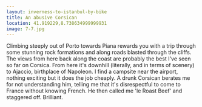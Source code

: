 ```yaml
---
layout: inverness-to-istanbul-by-bike
title: An abusive Corsican
location: 41.919229,8.738634999999931
image: 7-7.jpg
---
```

Climbing steeply out of Porto towards Piana rewards you with a trip through some stunning rock formations and along roads blasted through the cliffs. The views from here back along the coast are probably the best I've seen so far on Corsica. From here it's downhill (literally, and in terms of scenery) to Ajaccio, birthplace of Napoleon. I find a campsite near the airport, nothing exciting but it does the job cheaply. A drunk Corsican berates me for not understanding him, telling me that it's disrespectful to come to France without knowing French. He then called me 'le Roast Beef' and staggered off. Brilliant.